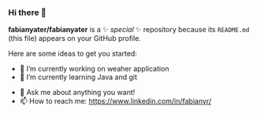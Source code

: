 ### Hi there 👋

**fabianyater/fabianyater** is a ✨ _special_ ✨ repository because its `README.md` (this file) appears on your GitHub profile.

Here are some ideas to get you started:

- 🔭 I’m currently working on weaher application
- 🌱 I’m currently learning Java and git
<!-- - 👯 I’m looking to collaborate on ...
- 🤔 I’m looking for help with ... -->
- 💬 Ask me about anything you want!
- 📫 How to reach me: https://www.linkedin.com/in/fabianyr/
